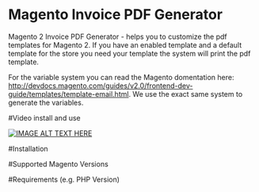 # Magento Invoice PDF Generator
Magento 2 Invoice PDF Generator -  helps you to customize the pdf templates for Magento 2. 
If you have an enabled template and a default template for the store you need your template the system will print the pdf template. 

For the variable system you can read the Magento domentation here: http://devdocs.magento.com/guides/v2.0/frontend-dev-guide/templates/template-email.html. We use the exact same system to generate the variables.

#Video install and use

[![IMAGE ALT TEXT HERE](https://img.youtube.com/vi/-O4qhzL9_SM/0.jpg)](https://www.youtube.com/watch?v=-O4qhzL9_SM)

#Installation

#Supported Magento Versions

#Requirements (e.g. PHP Version)

